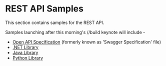 REST API Samples
=================

This section contains samples for the REST API.

Samples launching after this morning's //build keynote will include - 

* [Open API Specification](swagger/readme.md) (formerly known as 'Swagger Specification' file)
* [.NET Library](dotnet/readme.md)
* [Java Library](java/readme.md)
* [Python Library](python/README.md)
